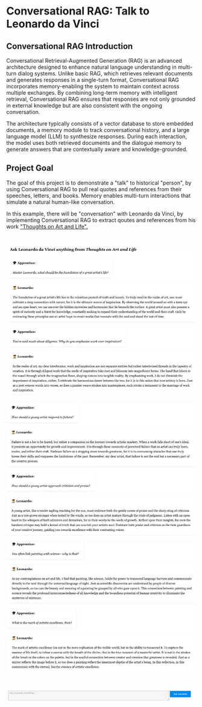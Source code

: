 # Conversational RAG: Talk to Leonardo da Vinci

## Conversational RAG Introduction

Conversational Retrieval-Augmented Generation (RAG) is an advanced architecture designed to enhance natural language understanding in multi-turn dialog systems. Unlike basic RAG, which retrieves relevant documents and generates responses in a single-turn format, Conversational RAG incorporates memory-enabling the system to maintain context across multiple exchanges. By combining long-term memory with intelligent retrieval, Conversational RAG ensures that responses are not only grounded in external knowledge but are also consistent with the ongoing conversation.

The architecture typically consists of a vector database to store embedded documents, a memory module to track conversational history, and a large language model (LLM) to synthesize responses. During each interaction, the model uses both retrieved documents and the dialogue memory to generate answers that are contextually aware and knowledge-grounded. 

## Project Goal

The goal of this project is to demonstrate a "talk" to historical "person", by using Conversational RAG to pull real quotes and references from their speeches, letters, and books. Memory enables multi-turn interactions that simulate a natural human-like conversation.

In this example, there will be "conversation" with Leonardo da Vinci, by implementing Conversational RAG to extract qoutes and references from his work ["Thoughts on Art and Life".](https://www.gutenberg.org/ebooks/29904)

<br>

<p align="left">
  <img src="image1.png">
</p>
<p align="left">
  <img src="image2.png">
</p>
<p align="left">
  <img src="image3.png">
</p>
<br>
<p align="left">
  <img src="img-buttons.png">
</p>
